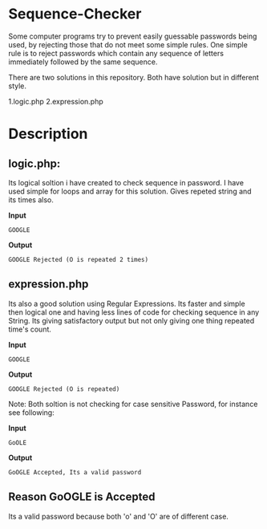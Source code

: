 Sequence-Checker
================

Some computer programs try to prevent easily guessable passwords being used, by rejecting those that do not meet some simple rules. One simple rule is to reject passwords which contain any sequence of letters immediately followed by the same sequence.

There are two solutions in this repository. Both have solution but in different style.

1.logic.php
2.expression.php

Description
================

logic.php:
-------

Its logical soltion i have created to check sequence in password. I have used simple for loops and array for this solution. Gives repeted string and its times also.

**Input**

	GOOGLE

**Output**

	GOOGLE Rejected (O is repeated 2 times)

expression.php
-------

Its also a good solution using Regular Expressions. Its faster and simple then logical one and having less lines of code for checking sequence in any String. Its giving satisfactory output but not only giving one thing repeated time's count.

**Input**

	GOOGLE

**Output**

	GOOGLE Rejected (O is repeated)

Note: Both soltion is not checking for case sensitive Password, for instance see following:

**Input**

	GoOLE

**Output**

	GoOGLE Accepted, Its a valid password


Reason GoOGLE is Accepted
-------

Its a valid password because both 'o' and 'O' are of different case.
